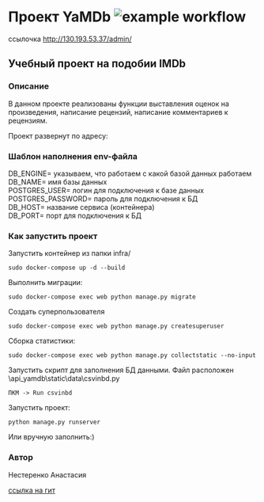 # Проект YaMDb ![example workflow](https://github.com/AnastasiaNesterenko/yamdb_final/actions/workflows/yamdb_workflow.yml/badge.svg)

cсылочка http://130.193.53.37/admin/

## Учебный проект на подобии IMDb

### Описание

В данном проекте реализованы функции выставления оценок на произведения,
написание рецензий, написание комментариев к рецензиям.

Проект развернут по адресу: 

### Шаблон наполнения env-файла

DB_ENGINE= указываем, что работаем с какой базой данных работаем<br/>
DB_NAME= имя базы данных<br/>
POSTGRES_USER= логин для подключения к базе данных<br/>
POSTGRES_PASSWORD= пароль для подключения к БД<br/>
DB_HOST= название сервиса (контейнера)<br/>
DB_PORT= порт для подключения к БД <br/>

### Как запустить проект
Запустить контейнер из папки infra/

```
sudo docker-compose up -d --build
```

Выполнить миграции:
```
sudo docker-compose exec web python manage.py migrate
```

Создать суперпользователя
```
sudo docker-compose exec web python manage.py createsuperuser
```

Сборка статистики:
```
sudo docker-compose exec web python manage.py collectstatic --no-input 
```

Запустить скрипт для заполнения БД данными.
Файл расположен \api_yamdb\static\data\csvinbd.py
```
ПКМ -> Run csvinbd
```

Запустить проект:
```
python manage.py runserver
```
Или вручную заполнить:)

### Автор

Нестеренко Анастасия

[ссылка на гит](https://github.com/AnastasiaNesterenko "Переходи обязательно")



